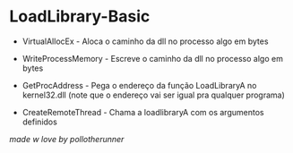 # LoadLibrary-Basic

- VirtualAllocEx - Aloca o caminho da dll no processo algo em bytes

- WriteProcessMemory - Escreve o caminho da dll no processo algo em bytes

- GetProcAddress - Pega o endereço da função LoadLibraryA no kernel32.dll (note que o endereço vai ser igual pra qualquer programa)

- CreateRemoteThread - Chama a loadlibraryA com os argumentos definidos

 *made w love by pollotherunner*

